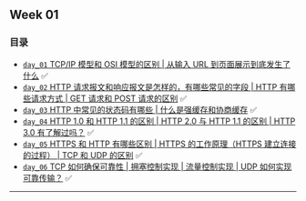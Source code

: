 ## Week 01

### 目录
- [`day_01` TCP/IP 模型和 OSI 模型的区别 | 从输入 URL 到页面展示到底发生了什么](https://github.com/cherry77-cloud/Rookie2025-04/blob/main/week_01/day_01.md) ✅
- [`day_02` HTTP 请求报文和响应报文是怎样的，有哪些常见的字段 | HTTP 有哪些请求方式 | GET 请求和 POST 请求的区别](https://github.com/cherry77-cloud/Rookie2025-04/blob/main/week_01/day_02.md) ✅
- [`day_03` HTTP 中常见的状态码有哪些 | 什么是强缓存和协商缓存](https://github.com/cherry77-cloud/Rookie2025-04/blob/main/week_01/day_03.md) ✅
- [`day_04` HTTP 1.0 和 HTTP 1.1 的区别 | HTTP 2.0 与 HTTP 1.1 的区别 | HTTP 3.0 有了解过吗？](https://github.com/cherry77-cloud/Rookie2025-04/blob/main/week_01/day_04.md) ✅
- [`day_05` HTTPS 和 HTTP 有哪些区别 | HTTPS 的工作原理（HTTPS 建立连接的过程） | TCP 和 UDP 的区别](https://github.com/cherry77-cloud/Rookie2025-04/blob/main/week_01/day_05.md) ✅
- [`day_06` TCP 如何确保可靠性 | 拥塞控制实现 | 流量控制实现 | UDP 如何实现可靠传输？](https://github.com/cherry77-cloud/Rookie2025-04/blob/main/week_01/day_06.md) ✅

---
